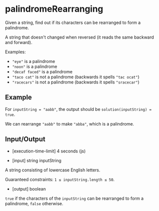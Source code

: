# palindromeRearranging

Given a string, find out if its characters can be rearranged to form a palindrome.

A string that doesn't changed when reversed (it reads the same backward and forward).

Examples:

- `"eye"` is a palindrome
- `"noon"` is a palindrome
- `"decaf faced"` is a palindrome
- `"taco cat"` is not a palindrome (backwards it spells `"tac ocat"`)
- `"racecars"` is not a palindrome (backwards it spells `"sracecar"`)

## Example

For `inputString = "aabb"`, the output should be
`solution(inputString) = true`.

We can rearrange `"aabb"` to make `"abba"`, which is a palindrome.

## Input/Output

- [execution-time-limit] 4 seconds (js)

- [input] string inputString

A string consisting of lowercase English letters.

Guaranteed constraints:
`1 ≤ inputString.length ≤ 50`.

- [output] boolean

`true` if the characters of the `inputString` can be rearranged to form a palindrome, `false` otherwise.
